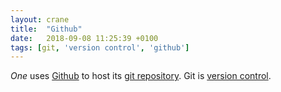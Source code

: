 ```yaml
---
layout: crane
title:  "Github"
date:   2018-09-08 11:25:39 +0100
tags: [git, 'version control', 'github']
---
```


<cite>One</cite> uses [Github]() to host its [git repository](). Git is [version control]().